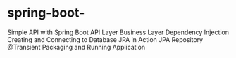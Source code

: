 # spring-boot-
Simple API with Spring Boot
API Layer
Business Layer
Dependency Injection
Creating and Connecting to Database
JPA in Action
JPA Repository
@Transient
Packaging and Running Application
